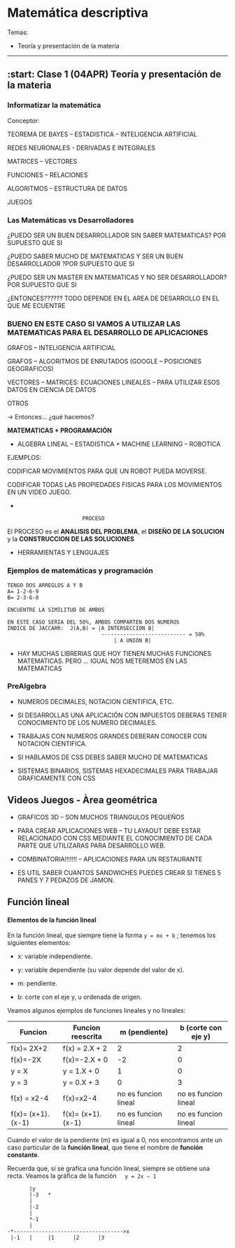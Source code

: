 # Matemática descriptiva

Temas:

- Teoría y presentación de la materia

---

##  :start: Clase 1 (04APR) Teoría y presentación de la materia

### Informatizar la matemática

Conceptor: 

TEOREMA DE BAYES – ESTADISTICA – INTELIGENCIA ARTIFICIAL

REDES NEURONALES -  DERIVADAS E INTEGRALES

MATRICES – VECTORES

FUNCIONES – RELACIONES

ALGORITMOS – ESTRUCTURA DE DATOS

JUEGOS  

### Las Matemáticas vs Desarrolladores

¿PUEDO SER UN BUEN DESARROLLADOR SIN SABER MATEMATICAS? POR SUPUESTO QUE SI

¿PUEDO SABER MUCHO DE MATEMATICAS Y SER UN BUEN DESARROLLADOR ?POR SUPUESTO QUE SI

¿PUEDO SER UN MASTER EN MATEMATICAS Y NO SER DESARROLLADOR?POR SUPUESTO QUE SI

¿ENTONCES?????? TODO DEPENDE EN EL AREA DE DESARROLLO EN EL QUE ME ECUENTRE 

### BUENO EN ESTE CASO SI VAMOS A UTILIZAR LAS MATEMATICAS PARA EL DESARROLLO DE APLICACIONES

GRAFOS – INTELIGENCIA ARTIFICIAL

GRAFOS – ALGORITMOS DE ENRUTADOS (GOOGLE – POSICIONES GEOGRAFICOS) 

VECTORES – MATRICES: ECUACIONES LINEALES – PARA UTILIZAR ESOS DATOS EN CIENCIA DE DATOS

OTROS 


-> Entonces... ¿qué hacemos? 

**MATEMATICAS + PROGRAMACIÓN**

- ALGEBRA LINEAL – ESTADISTICA + MACHINE LEARNING – ROBOTICA 

EJEMPLOS: 

CODIFICAR MOVIMIENTOS  PARA QUE UN ROBOT PUEDA MOVERSE.

CODIFICAR TODAS LAS PROPIEDADES FISICAS PARA LOS MOVIMIENTOS EN UN VIDEO JUEGO.  


- 
```PROBLEMA----------------------------->>>>>>>SOLUCION
                        PROCESO
```

El PROCESO es el **ANALISIS DEL PROBLEMA**, el **DISEÑO DE LA SOLUCION** y la **CONSTRUCCION DE LAS SOLUCIONES**

- HERRAMIENTAS  Y LENGUAJES


### Ejemplos de matemáticas y programación

```
TENGO DOS ARREGLOS A Y B
A= 1-2-6-9
B= 2-3-6-8

ENCUENTRE LA SIMILITUD DE AMBOS

EN ESTE CASO SERIA DEL 50%, AMBOS COMPARTEN DOS NUMEROS
INDICE DE JACCARR:  J(A,B) = |A INTERSECCION B|
                              --------------------------- = 50%
                                  | A UNION B|   
```

- HAY MUCHAS LIBRERIAS QUE HOY TIENEN MUCHAS FUNCIONES MATEMATICAS. PERO ... IGUAL NOS METEREMOS EN LAS MATEMATICAS


### PreAlgebra

- NUMEROS DECIMALES, NOTACION CIENTIFICA, ETC.

- SI DESARROLLAS UNA APLICACIÓN CON IMPUESTOS DEBERAS TENER CONOCIMIENTO DE LOS NUMERO DECIMALES.

- TRABAJAS CON NUMEROS GRANDES DEBERAN CONOCER CON NOTACION CIENTIFICA.

- SI HABLAMOS DE CSS DEBES SABER MUCHO DE MATEMATICAS

- SISTEMAS BINARIOS, SISTEMAS HEXADECIMALES PARA TRABAJAR GRAFICAMENTE CON CSS


## Videos Juegos - Àrea geométrica

- GRAFICOS 3D – SON MUCHOS TRIANGULOS PEQUEÑOS

- PARA CREAR APLICACIONES WEB – TU LAYAOUT DEBE ESTAR RELACIONADO CON CSS MEDIANTE EL CONOCIMIENTO DE CADA PARTE QUE UTILIZARAS PARA DESARROLLO WEB.

- COMBINATORIA!!!!!!! – APLICACIONES PARA UN RESTAURANTE

- ES UTIL SABER CUANTOS SANDWICHES PUEDES CREAR SI TIENES 5 PANES Y 7 PEDAZOS DE JAMON.


## Función lineal

#### Elementos de la función lineal

En la función lineal, que siempre tiene la forma ```y = mx + b``` ; tenemos los siguientes elementos:

- x: variable independiente.

- y: variable dependiente (su valor depende del valor de x).

- m: pendiente.

- b: corte con el eje y, u ordenada de origen.

Veamos algunos ejemplos de funciones lineales y no lineales:
  


| Funcion | Funcion reescrita | m (pendiente) | b (corte con eje y) |
| ------- | ----------------- | ------------- | ------------------- |
| f(x)= 2X+2 | f(x) = 2.X + 2 | 2 | 2 |
| f(x)=-2X | f(x)=-2.X + 0 | -2 | 0 |
| y = X | y = 1.X + 0 | 1 | 0 |
| y =  3 | y = 0.X + 3 | 0 | 3
| f(x) = x2-4 | f(x)=x2-4 | no es funcion lineal | no es funcion lineal |
| f(x)= (x+1).(x-1) | f(x)= (x+1).(x-1) | no es funcion lineal | no es funcion lineal |


Cuando el valor de la pendiente (m) es igual a 0, nos encontramos ante un caso particular de la **función lineal**, que tiene el nombre de **función constante**.

Recuerda que, si se grafica una función lineal, siempre se obtiene una recta. Veamos la gráfica de la función   ``` y = 2x – 1```

```
       |y
       |-3   *
       |
       |-2
       |
       *-1
       |
-*----------------------------------->x
 |-1   |     |1      |2      |3




```


